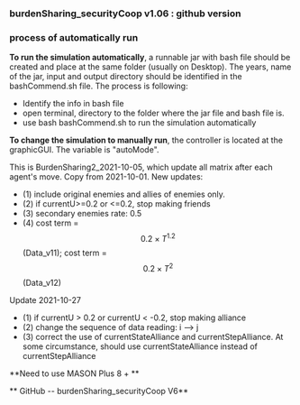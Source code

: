 ### burdenSharing_securityCoop v1.06 : github version



### process of automatically run

**To run the simulation automatically**, a runnable jar with bash file should be created and place at the same folder (usually on Desktop). The years, name of the jar, input and output directory should be identified in the bashCommend.sh file. The process is following:
* Identify the info in bash file
* open terminal, directory to the folder where the jar file and bash file is.
* use bash bashCommend.sh to run the simulation automatically

**To change the simulation to manually run**, the controller is located at the graphicGUI. The variable is "autoMode".

This is BurdenSharing2_2021-10-05, which update all matrix after each agent's move. Copy from 2021-10-01.
New updates: 
* (1) include original enemies and allies of enemies only. 
* (2) if currentU>=0.2 or <=0.2, stop making friends
* (3) secondary enemies rate: 0.5
* (4) cost term = $$0.2 \times T^{1.2}$$ (Data_v11); cost term = $$0.2 \times T^2$$ (Data_v12)

Update 2021-10-27

* (1) if currentU > 0.2 or currentU < -0.2, stop making alliance
* (2) change the sequence of data reading: i --> j
* (3) correct the use of currentStateAlliance and currentStepAlliance. At some circumstance, should use currentStateAlliance instead of currentStepAlliance



**Need to use MASON Plus 8 + **

** GitHub -- burdenSharing_securityCoop V6**


